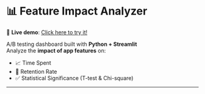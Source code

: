 # 📊 Feature Impact Analyzer

🚀 **Live demo**: [Click here to try it!](https://feature-impact-analyzer-heusqqcmw3s9isaavenfk4.streamlit.app/)

A/B testing dashboard built with **Python + Streamlit**  
Analyze the **impact of app features** on:
- 📈 Time Spent
- 🔁 Retention Rate
- ✅ Statistical Significance (T-test & Chi-square)

---

